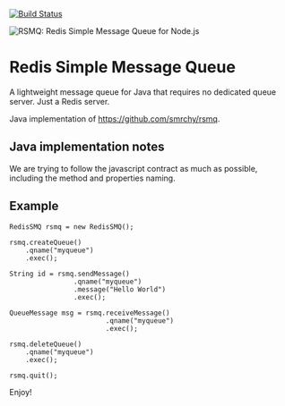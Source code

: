 [![Build Status](https://travis-ci.org/wedeploy/jrsmq.svg?branch=master)](https://travis-ci.org/wedeploy/jrsmq)

![RSMQ: Redis Simple Message Queue for Node.js](https://img.webmart.de/rsmq_wide.png)

# Redis Simple Message Queue

A lightweight message queue for Java that requires no dedicated queue server. Just a Redis server.

Java implementation of https://github.com/smrchy/rsmq.

## Java implementation notes

We are trying to follow the javascript contract as much as possible, including
the method and properties naming.

## Example

    RedisSMQ rsmq = new RedisSMQ();

    rsmq.createQueue()
        .qname("myqueue")
        .exec();

    String id = rsmq.sendMessage()
                    .qname("myqueue")
                    .message("Hello World")
                    .exec();

    QueueMessage msg = rsmq.receiveMessage()
                            .qname("myqueue")
                            .exec();

    rsmq.deleteQueue()
        .qname("myqueue")
        .exec();

    rsmq.quit();

Enjoy!
